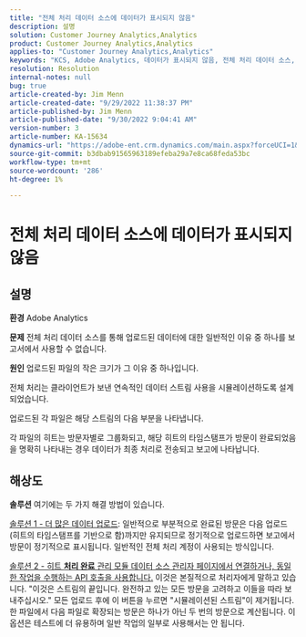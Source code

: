 ```yaml
---
title: "전체 처리 데이터 소스에 데이터가 표시되지 않음"
description: 설명
solution: Customer Journey Analytics,Analytics
product: Customer Journey Analytics,Analytics
applies-to: "Customer Journey Analytics,Analytics"
keywords: "KCS, Adobe Analytics, 데이터가 표시되지 않음, 전체 처리 데이터 소스, 우수 사례"
resolution: Resolution
internal-notes: null
bug: true
article-created-by: Jim Menn
article-created-date: "9/29/2022 11:38:37 PM"
article-published-by: Jim Menn
article-published-date: "9/30/2022 9:04:41 AM"
version-number: 3
article-number: KA-15634
dynamics-url: "https://adobe-ent.crm.dynamics.com/main.aspx?forceUCI=1&pagetype=entityrecord&etn=knowledgearticle&id=16d995d4-4f40-ed11-9db1-0022480866ad"
source-git-commit: b3dbab91565963189efeba29a7e8ca68feda53bc
workflow-type: tm+mt
source-wordcount: '286'
ht-degree: 1%

---
```


# 전체 처리 데이터 소스에 데이터가 표시되지 않음

## 설명


<b>환경</b>
Adobe Analytics

<b>문제</b>
전체 처리 데이터 소스를 통해 업로드된 데이터에 대한 일반적인 이유 중 하나를 보고서에서 사용할 수 없습니다.

<b>원인</b>
업로드된 파일의 작은 크기가 그 이유 중 하나입니다.

전체 처리는 클라이언트가 보낸 연속적인 데이터 스트림 사용을 시뮬레이션하도록 설계되었습니다.

업로드된 각 파일은 해당 스트림의 다음 부분을 나타냅니다.

각 파일의 히트는 방문자별로 그룹화되고, 해당 히트의 타임스탬프가 방문이 완료되었음을 명확히 나타내는 경우 데이터가 최종 처리로 전송되고 보고에 나타납니다.


## 해상도


<b>솔루션</b>
여기에는 두 가지 해결 방법이 있습니다.

<u>솔루션 1 - 더 많은 데이터 업로드</u>: 일반적으로 부분적으로 완료된 방문은 다음 업로드(히트의 타임스탬프를 기반으로 함)까지만 유지되므로 정기적으로 업로드하면 보고에서 방문이 정기적으로 표시됩니다.
일반적인 전체 처리 계정이 사용되는 방식입니다.

<u>솔루션 2 - 히트 <b>처리 완료</b> 관리 모듈 데이터 소스 관리자 페이지에서 연결하거나, 동일한 작업을 수행하는 API 호출을 사용합니다.</u>
이것은 본질적으로 처리자에게 말하고 있습니다. &quot;이것은 스트림의 끝입니다. 완전하고 있는 모든 방문을 고려하고 이들을 따라 보내주십시오.&quot;
모든 업로드 후에 이 버튼을 누르면 &quot;시뮬레이션된 스트림&quot;이 제거됩니다.
한 파일에서 다음 파일로 확장되는 방문은 하나가 아닌 두 번의 방문으로 계산됩니다.
이 옵션은 테스트에 더 유용하며 일반 작업의 일부로 사용해서는 안 됩니다.
